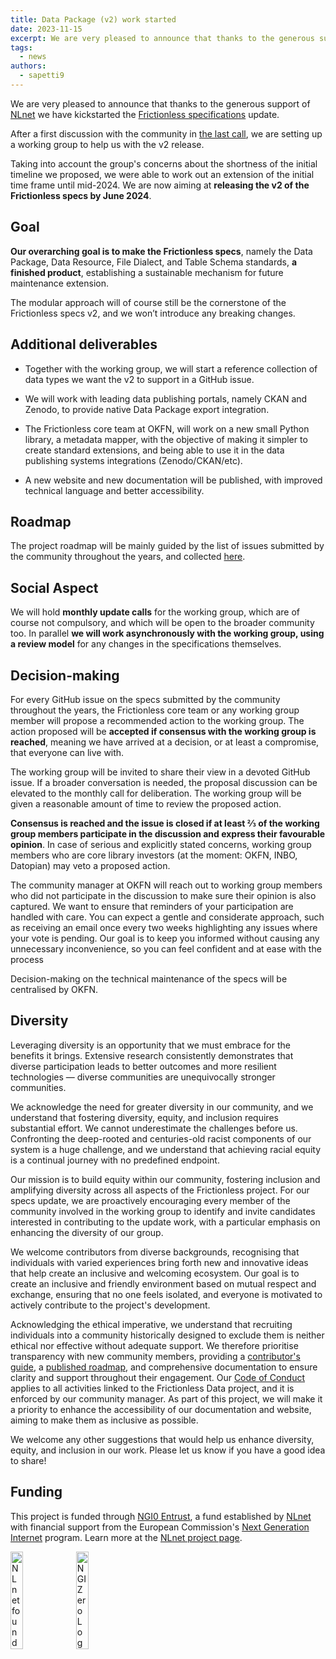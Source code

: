 ```yaml
---
title: Data Package (v2) work started
date: 2023-11-15
excerpt: We are very pleased to announce that thanks to the generous support of NLnet we have kickstarted the Data Package (v2) work. After a first discussion with the community in the last call, we are setting up a working group to help us with the v2 release.
tags:
  - news
authors:
  - sapetti9
---
```


We are very pleased to announce that thanks to the generous support of [NLnet](https://nlnet.nl/) we have kickstarted the [Frictionless specifications](https://specs.frictionlessdata.io/) update.

After a first discussion with the community in [the last call](https://frictionlessdata.io/blog/2023/11/06/community-call/), we are setting up a working group to help us with the v2 release.

Taking into account the group's concerns about the shortness of the initial timeline we proposed, we were able to work out an extension of the initial time frame until mid-2024. We are now aiming at **releasing the v2 of the Frictionless specs by June 2024**.

## Goal

**Our overarching goal is to make the Frictionless specs**, namely the Data Package, Data Resource, File Dialect, and Table Schema standards, **a finished product**, establishing a sustainable mechanism for future maintenance extension.

The modular approach will of course still be the cornerstone of the Frictionless specs v2, and we won’t introduce any breaking changes.

## Additional deliverables

- Together with the working group, we will start a reference collection of data types we want the v2 to support in a GitHub issue.

- We will work with leading data publishing portals, namely CKAN and Zenodo, to provide native Data Package export integration.

- The Frictionless core team at OKFN, will work on a new small Python library, a metadata mapper, with the objective of making it simpler to create standard extensions, and being able to use it in the data publishing systems integrations (Zenodo/CKAN/etc).

- A new website and new documentation will be published, with improved technical language and better accessibility.

## Roadmap

The project roadmap will be mainly guided by the list of issues submitted by the community throughout the years, and collected [here](https://github.com/frictionlessdata/specs/milestone/6).

## Social Aspect

We will hold **monthly update calls** for the working group, which are of course not compulsory, and which will be open to the broader community too. In parallel **we will work asynchronously with the working group, using a review model** for any changes in the specifications themselves.

## Decision-making

For every GitHub issue on the specs submitted by the community throughout the years, the Frictionless core team or any working group member will propose a recommended action to the working group. The action proposed will be **accepted if consensus with the working group is reached**, meaning we have arrived at a decision, or at least a compromise, that everyone can live with.

The working group will be invited to share their view in a devoted GitHub issue. If a broader conversation is needed, the proposal discussion can be elevated to the monthly call for deliberation. The working group will be given a reasonable amount of time to review the proposed action.

**Consensus is reached and the issue is closed if at least ⅔ of the working group members participate in the discussion and express their favourable opinion**. In case of serious and explicitly stated concerns, working group members who are core library investors (at the moment: OKFN, INBO, Datopian) may veto a proposed action.

The community manager at OKFN will reach out to working group members who did not participate in the discussion to make sure their opinion is also captured. We want to ensure that reminders of your participation are handled with care. You can expect a gentle and considerate approach, such as receiving an email once every two weeks highlighting any issues where your vote is pending. Our goal is to keep you informed without causing any unnecessary inconvenience, so you can feel confident and at ease with the process

Decision-making on the technical maintenance of the specs will be centralised by OKFN.

## Diversity

Leveraging diversity is an opportunity that we must embrace for the benefits it brings. Extensive research consistently demonstrates that diverse participation leads to better outcomes and more resilient technologies — diverse communities are unequivocally stronger communities.

We acknowledge the need for greater diversity in our community, and we understand that fostering diversity, equity, and inclusion requires substantial effort. We cannot underestimate the challenges before us. Confronting the deep-rooted and centuries-old racist components of our system is a huge challenge, and we understand that achieving racial equity is a continual journey with no predefined endpoint.

Our mission is to build equity within our community, fostering inclusion and amplifying diversity across all aspects of the Frictionless project. For our specs update, we are proactively encouraging every member of the community involved in the working group to identify and invite candidates interested in contributing to the update work, with a particular emphasis on enhancing the diversity of our group.

We welcome contributors from diverse backgrounds, recognising that individuals with varied experiences bring forth new and innovative ideas that help create an inclusive and welcoming ecosystem. Our goal is to create an inclusive and friendly environment based on mutual respect and exchange, ensuring that no one feels isolated, and everyone is motivated to actively contribute to the project's development.

Acknowledging the ethical imperative, we understand that recruiting individuals into a community historically designed to exclude them is neither ethical nor effective without adequate support. We therefore prioritise transparency with new community members, providing a [contributor's guide](https://frictionlessdata.io/work-with-us/contribute/), a [published roadmap](https://frictionlessdata.io/development/roadmap/), and comprehensive documentation to ensure clarity and support throughout their engagement. Our [Code of Conduct](https://frictionlessdata.io/work-with-us/code-of-conduct/) applies to all activities linked to the Frictionless Data project, and it is enforced by our community manager. As part of this project, we will make it a priority to enhance the accessibility of our documentation and website, aiming to make them as inclusive as possible.

We welcome any other suggestions that would help us enhance diversity, equity, and inclusion in our work. Please let us know if you have a good idea to share!

## Funding

This project is funded through [NGI0 Entrust](https://nlnet.nl/entrust), a fund established by [NLnet](https://nlnet.nl) with financial support from the European Commission's [Next Generation Internet](https://ngi.eu) program. Learn more at the [NLnet project page](https://nlnet.nl/project/FrictionlessStandards/).

[<img src="https://nlnet.nl/logo/banner.png" alt="NLnet foundation logo" width="20%" />](https://nlnet.nl)
[<img src="https://nlnet.nl/image/logos/NGI0_tag.svg" alt="NGI Zero Logo" width="20%" />](https://nlnet.nl/entrust)
